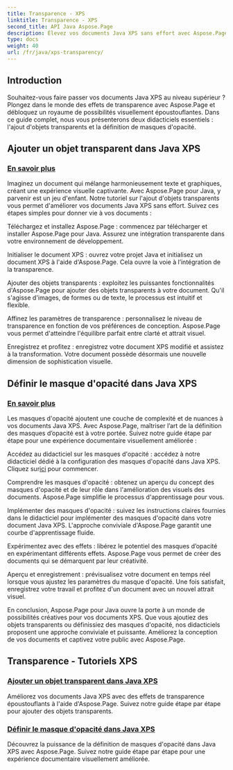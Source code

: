 ```yaml
---
title: Transparence - XPS
linktitle: Transparence - XPS
second_title: API Java Aspose.Page
description: Élevez vos documents Java XPS sans effort avec Aspose.Page. Apprenez à ajouter des objets transparents et à définir des masques d'opacité dans nos didacticiels pour des effets visuels améliorés.
type: docs
weight: 40
url: /fr/java/xps-transparency/
---
```

## Introduction

Souhaitez-vous faire passer vos documents Java XPS au niveau supérieur ? Plongez dans le monde des effets de transparence avec Aspose.Page et débloquez un royaume de possibilités visuellement époustouflantes. Dans ce guide complet, nous vous présenterons deux didacticiels essentiels : l'ajout d'objets transparents et la définition de masques d'opacité.

## Ajouter un objet transparent dans Java XPS
### [En savoir plus](./add-transparent-object/)

Imaginez un document qui mélange harmonieusement texte et graphiques, créant une expérience visuelle captivante. Avec Aspose.Page pour Java, y parvenir est un jeu d'enfant. Notre tutoriel sur l'ajout d'objets transparents vous permet d'améliorer vos documents Java XPS sans effort. Suivez ces étapes simples pour donner vie à vos documents :

Téléchargez et installez Aspose.Page : commencez par télécharger et installer Aspose.Page pour Java. Assurez une intégration transparente dans votre environnement de développement.

Initialiser le document XPS : ouvrez votre projet Java et initialisez un document XPS à l'aide d'Aspose.Page. Cela ouvre la voie à l’intégration de la transparence.

Ajouter des objets transparents : exploitez les puissantes fonctionnalités d'Aspose.Page pour ajouter des objets transparents à votre document. Qu'il s'agisse d'images, de formes ou de texte, le processus est intuitif et flexible.

Affinez les paramètres de transparence : personnalisez le niveau de transparence en fonction de vos préférences de conception. Aspose.Page vous permet d'atteindre l'équilibre parfait entre clarté et attrait visuel.

Enregistrez et profitez : enregistrez votre document XPS modifié et assistez à la transformation. Votre document possède désormais une nouvelle dimension de sophistication visuelle.

## Définir le masque d'opacité dans Java XPS
### [En savoir plus](./set-opacity-mask/)

Les masques d'opacité ajoutent une couche de complexité et de nuances à vos documents Java XPS. Avec Aspose.Page, maîtriser l’art de la définition des masques d’opacité est à votre portée. Suivez notre guide étape par étape pour une expérience documentaire visuellement améliorée :

 Accédez au didacticiel sur les masques d'opacité : accédez à notre didacticiel dédié à la configuration des masques d'opacité dans Java XPS. Cliquez sur[ici](./set-opacity-mask/) pour commencer.

Comprendre les masques d'opacité : obtenez un aperçu du concept des masques d'opacité et de leur rôle dans l'amélioration des visuels des documents. Aspose.Page simplifie le processus d'apprentissage pour vous.

Implémenter des masques d'opacité : suivez les instructions claires fournies dans le didacticiel pour implémenter des masques d'opacité dans votre document Java XPS. L'approche conviviale d'Aspose.Page garantit une courbe d'apprentissage fluide.

Expérimentez avec des effets : libérez le potentiel des masques d’opacité en expérimentant différents effets. Aspose.Page vous permet de créer des documents qui se démarquent par leur créativité.

Aperçu et enregistrement : prévisualisez votre document en temps réel lorsque vous ajustez les paramètres du masque d'opacité. Une fois satisfait, enregistrez votre travail et profitez d'un document avec un nouvel attrait visuel.

En conclusion, Aspose.Page pour Java ouvre la porte à un monde de possibilités créatives pour vos documents XPS. Que vous ajoutiez des objets transparents ou définissiez des masques d'opacité, nos didacticiels proposent une approche conviviale et puissante. Améliorez la conception de vos documents et captivez votre public avec Aspose.Page.
## Transparence - Tutoriels XPS
### [Ajouter un objet transparent dans Java XPS](./add-transparent-object/)
Améliorez vos documents Java XPS avec des effets de transparence époustouflants à l'aide d'Aspose.Page. Suivez notre guide étape par étape pour ajouter des objets transparents. 
### [Définir le masque d'opacité dans Java XPS](./set-opacity-mask/)
Découvrez la puissance de la définition de masques d'opacité dans Java XPS avec Aspose.Page. Suivez notre guide étape par étape pour une expérience documentaire visuellement améliorée.